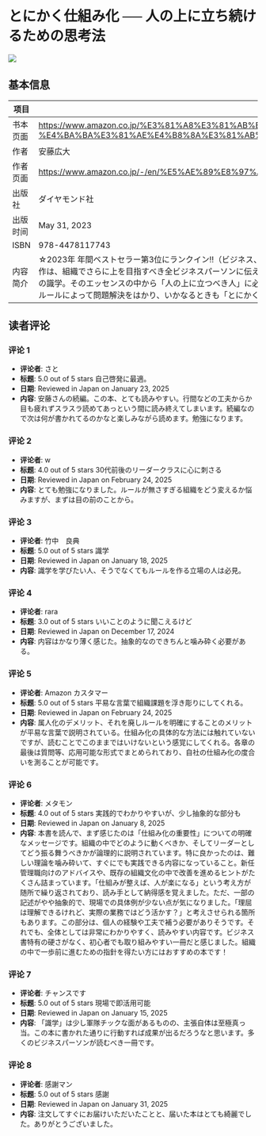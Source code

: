 # とにかく仕組み化 ── 人の上に立ち続けるための思考法

![](https://m.media-amazon.com/images/I/7145QQmz34L._SL1500_.jpg)

## 基本信息

| 项目 | 内容 |
| --- | --- |
| 书本页面 | https://www.amazon.co.jp/%E3%81%A8%E3%81%AB%E3%81%8B%E3%81%8F%E4%BB%95%E7%B5%84%E3%81%BF%E5%8C%96-%E4%BA%BA%E3%81%AE%E4%B8%8A%E3%81%AB%E7%AB%8B%E3%81%A1%E7%B6%9A%E3%81%91%E3%82%8B%E3%81%9F%E3%82%81%E3%81%AE%E6%80%9D%E8%80%83%E6%B3%95/dp/4478117748 |
| 作者 | 安藤広大 |
| 作者页面 | https://www.amazon.co.jp/-/en/%E5%AE%89%E8%97%A4%E5%BA%83%E5%A4%A7/e/B076WRYMKJ/ref=dp_byline_cont_book_1 |
| 出版社 | ダイヤモンド社 |
| 出版时间 | May 31, 2023 |
| ISBN | 978-4478117743 |
| 内容简介 | ☆2023年 年間ベストセラー第3位にランクイン‼︎（ビジネス、日販調べ） ★大ヒット37万部を突破。いま、もっとも注目のマネジメント法を教える著者の最新刊。 ☆シリーズ150万部突破の『リーダーの仮面』『数値化の鬼』、待望の続編。 ★今作は、組織でさらに上を目指すべき全ビジネスパーソンに伝える、「仕組み化」の話。  人の上に立つために必要なことは、何事も「仕組み」で解決する姿勢である。 8年で3500社以上が導入した「いま、もっとも人を成長させるマネジメント法」の識学。そのエッセンスの中から「人の上に立つべき人」に必要な思考法を紹介。 失敗が起こったり、会社の目標が未達だったときに、現場の人に向かって「頑張れ」という精神論しか言えないようでは、優秀なビジネスパーソンにはなれない。 ルールによって問題解決をはかり、いかなるときも「とにかく仕組み化」という口グセを自分自身に浸透させよう。 |

## 读者评论

### 评论 1

- **评论者**: さと
- **标题**: 5.0 out of 5 stars
自己啓発に最適。
- **日期**: Reviewed in Japan on January 23, 2025
- **内容**: 安藤さんの続編。この本、とても読みやすい。行間などの工夫からか目も疲れずスラスラ読めてあっという間に読み終えてしまいます。続編なので次は何が書かれてるのかなと楽しみながら読めます。勉強になります。

### 评论 2

- **评论者**: w
- **标题**: 4.0 out of 5 stars
30代前後のリーダークラスに心に刺さる
- **日期**: Reviewed in Japan on February 24, 2025
- **内容**: とても勉強になりました。ルールが無さすぎる組織をどう変えるか悩みますが、まずは目の前のことから。

### 评论 3

- **评论者**: 竹中　良典
- **标题**: 5.0 out of 5 stars
識学
- **日期**: Reviewed in Japan on January 18, 2025
- **内容**: 識学を学びたい人、そうでなくてもルールを作る立場の人は必見。

### 评论 4

- **评论者**: rara
- **标题**: 3.0 out of 5 stars
いいことのように聞こえるけど
- **日期**: Reviewed in Japan on December 17, 2024
- **内容**: 内容はかなり薄く感じた。抽象的なのできちんと噛み砕く必要がある。

### 评论 5

- **评论者**: Amazon カスタマー
- **标题**: 5.0 out of 5 stars
平易な言葉で組織課題を浮き彫りにしてくれる。
- **日期**: Reviewed in Japan on February 24, 2025
- **内容**: 属人化のデメリット、それを廃しルールを明確にすることのメリットが平易な言葉で説明されている。仕組み化の具体的な方法には触れていないですが、読むことでこのままではいけないという感覚にしてくれる。各章の最後は質問等、応用可能な形式でまとめられており、自社の仕組み化の度合いを測ることが可能です。

### 评论 6

- **评论者**: メタモン
- **标题**: 4.0 out of 5 stars
実践的でわかりやすいが、少し抽象的な部分も
- **日期**: Reviewed in Japan on January 8, 2025
- **内容**: 本書を読んで、まず感じたのは「仕組み化の重要性」についての明確なメッセージです。組織の中でどのように動くべきか、そしてリーダーとしてどう振る舞うべきかが論理的に説明されています。特に良かったのは、難しい理論を噛み砕いて、すぐにでも実践できる内容になっていること。新任管理職向けのアドバイスや、既存の組織文化の中で改善を進めるヒントがたくさん詰まっています。「仕組みが整えば、人が楽になる」という考え方が随所で繰り返されており、読み手として納得感を覚えました。ただ、一部の記述がやや抽象的で、現場での具体例が少ない点が気になりました。「理屈は理解できるけれど、実際の業務ではどう活かす？」と考えさせられる箇所もあります。この部分は、個人の経験や工夫で補う必要がありそうです。それでも、全体としては非常にわかりやすく、読みやすい内容です。ビジネス書特有の硬さがなく、初心者でも取り組みやすい一冊だと感じました。組織の中で一歩前に進むための指針を得たい方にはおすすめの本です！

### 评论 7

- **评论者**: チャンスです
- **标题**: 5.0 out of 5 stars
現場で即活用可能
- **日期**: Reviewed in Japan on January 15, 2025
- **内容**: 「識学」は少し軍隊チックな面があるものの、主張自体は至極真っ当。この本に書かれた通りに行動すれば成果が出るだろうなと思います。多くのビジネスパーソンが読むべき一冊です。

### 评论 8

- **评论者**: 感謝マン
- **标题**: 5.0 out of 5 stars
感謝
- **日期**: Reviewed in Japan on January 31, 2025
- **内容**: 注文してすぐにお届けいただいたことと、届いた本はとても綺麗でした。ありがとうございました。
